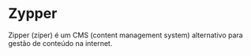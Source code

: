 # Zypper
Zipper (zíper) é um CMS (content management system) alternativo para gestão de conteúdo na internet.
